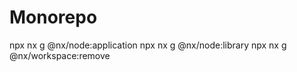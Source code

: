 # Monorepo

npx nx g @nx/node:application <app-name>
npx nx g @nx/node:library <app-name>
npx nx g @nx/workspace:remove <app-name>
